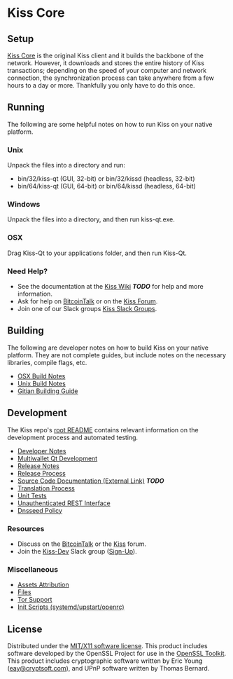 Kiss Core
=====================

Setup
---------------------
[Kiss Core](http://kiss.org/wallet) is the original Kiss client and it builds the backbone of the network. However, it downloads and stores the entire history of Kiss transactions; depending on the speed of your computer and network connection, the synchronization process can take anywhere from a few hours to a day or more. Thankfully you only have to do this once.

Running
---------------------
The following are some helpful notes on how to run Kiss on your native platform.

### Unix

Unpack the files into a directory and run:

- bin/32/kiss-qt (GUI, 32-bit) or bin/32/kissd (headless, 32-bit)
- bin/64/kiss-qt (GUI, 64-bit) or bin/64/kissd (headless, 64-bit)

### Windows

Unpack the files into a directory, and then run kiss-qt.exe.

### OSX

Drag Kiss-Qt to your applications folder, and then run Kiss-Qt.

### Need Help?

* See the documentation at the [Kiss Wiki](https://en.bitcoin.it/wiki/Main_Page) ***TODO***
for help and more information.
* Ask for help on [BitcoinTalk](https://bitcointalk.org/index.php?topic=1262920.0) or on the [Kiss Forum](http://forum.kiss.org/).
* Join one of our Slack groups [Kiss Slack Groups](https://kiss.org/slack-logins/).

Building
---------------------
The following are developer notes on how to build Kiss on your native platform. They are not complete guides, but include notes on the necessary libraries, compile flags, etc.

- [OSX Build Notes](build-osx.md)
- [Unix Build Notes](build-unix.md)
- [Gitian Building Guide](gitian-building.md)

Development
---------------------
The Kiss repo's [root README](https://github.com/Kiss-Project/Kiss/blob/master/README.md) contains relevant information on the development process and automated testing.

- [Developer Notes](developer-notes.md)
- [Multiwallet Qt Development](multiwallet-qt.md)
- [Release Notes](release-notes.md)
- [Release Process](release-process.md)
- [Source Code Documentation (External Link)](https://dev.visucore.com/bitcoin/doxygen/) ***TODO***
- [Translation Process](translation_process.md)
- [Unit Tests](unit-tests.md)
- [Unauthenticated REST Interface](REST-interface.md)
- [Dnsseed Policy](dnsseed-policy.md)

### Resources

* Discuss on the [BitcoinTalk](https://bitcointalk.org/index.php?topic=1262920.0) or the [Kiss](http://forum.kiss.org/) forum.
* Join the [Kiss-Dev](https://kiss-dev.slack.com/) Slack group ([Sign-Up](https://kiss-dev.herokuapp.com/)).

### Miscellaneous
- [Assets Attribution](assets-attribution.md)
- [Files](files.md)
- [Tor Support](tor.md)
- [Init Scripts (systemd/upstart/openrc)](init.md)

License
---------------------
Distributed under the [MIT/X11 software license](http://www.opensource.org/licenses/mit-license.php).
This product includes software developed by the OpenSSL Project for use in the [OpenSSL Toolkit](https://www.openssl.org/). This product includes
cryptographic software written by Eric Young ([eay@cryptsoft.com](mailto:eay@cryptsoft.com)), and UPnP software written by Thomas Bernard.
